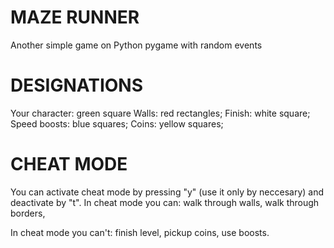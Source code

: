 # MAZE RUNNER
Another simple game on Python pygame with random events

# DESIGNATIONS
Your character: green square
Walls: red rectangles; 
Finish: white square; 
Speed boosts: blue squares; 
Coins: yellow squares;

# CHEAT MODE
You can activate cheat mode by pressing "y" (use it only by neccesary) and deactivate by "t". 
In cheat mode you can: 
walk through walls, 
walk through borders, 

In cheat mode you can't: 
finish level, 
pickup coins, 
use boosts.
